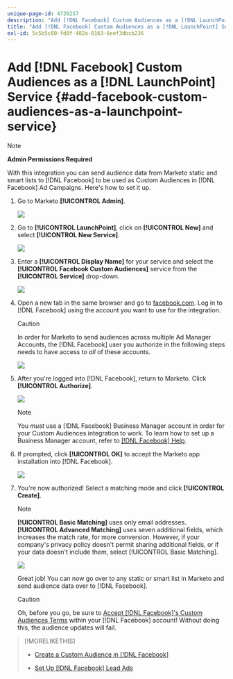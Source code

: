 ```yaml
---
unique-page-id: 4720257
description: "Add [!DNL Facebook] Custom Audiences as a [!DNL LaunchPoint] Service - Marketo Docs - Product Documentation"
title: "Add [!DNL Facebook] Custom Audiences as a [!DNL LaunchPoint] Service"
exl-id: 5c5b5c80-fd0f-482a-8163-6eef3dbcb236
---
```

# Add [!DNL Facebook] Custom Audiences as a [!DNL LaunchPoint] Service {#add-facebook-custom-audiences-as-a-launchpoint-service}

>[!NOTE]
>
>**Admin Permissions Required**

With this integration you can send audience data from Marketo static and smart lists to [!DNL Facebook] to be used as Custom Audiences in [!DNL Facebook] Ad Campaigns. Here's how to set it up.

1. Go to Marketo **[!UICONTROL Admin]**.

   ![](assets/image2016-11-29-10-3a50-3a29.png)

1. Go to **[!UICONTROL LaunchPoint]**, click on **[!UICONTROL New]** and select **[!UICONTROL New Service]**.

   ![](assets/image2016-11-29-10-3a51-3a11.png)

1. Enter a **[!UICONTROL Display Name]** for your service and select the **[!UICONTROL Facebook Custom Audiences]** service from the **[!UICONTROL Service]** drop-down.

   ![](assets/image2016-11-29-12-3a51-3a8.png)

1. Open a new tab in the same browser and go to [facebook.com](https://www.facebook.com/). Log in to [!DNL Facebook] using the account you want to use for the integration.

   >[!CAUTION]
   >
   >In order for Marketo to send audiences across multiple Ad Manager Accounts, the [!DNL Facebook] user you authorize in the following steps needs to have access to *all* of these accounts.

   ![](assets/image2016-11-29-10-3a52-3a29.png)

1. After you're logged into [!DNL Facebook], return to Marketo. Click **[!UICONTROL Authorize]**.

   ![](assets/fb-custom-authorize-hand.png)

   >[!NOTE]
   >
   >You _must_ use a [!DNL Facebook] Business Manager account in order for your Custom Audiences integration to work. To learn how to set up a Business Manager account, refer to [[!DNL Facebook] Help](https://www.facebook.com/business/help/1710077379203657).

1. If prompted, click **[!UICONTROL OK]** to accept the Marketo app installation into [!DNL Facebook].

   ![](assets/image2016-11-29-10-3a56-3a3.png)

1. You're now authorized! Select a matching mode and click **[!UICONTROL Create]**.

   >[!NOTE]
   >
   >**[!UICONTROL Basic Matching]** uses only email addresses. **[!UICONTROL Advanced Matching]** uses seven additional fields, which increases the match rate, for more conversion. However, if your company's privacy policy doesn't permit sharing additional fields, or if your data doesn't include them, select [!UICONTROL Basic Matching].

   ![](assets/fb-custom-adv-matching-hands.png)

   Great job! You can now go over to any static or smart list in Marketo and send audience data over to [!DNL Facebook].

   >[!CAUTION]
   >
   >Oh, before you go, be sure to [Accept [!DNL Facebook]'s Custom Audiences Terms](https://www.facebook.com/ads/manage/customaudiences/tos.php) within your [!DNL Facebook] account! Without doing this, the audience updates will fail.

>[!MORELIKETHIS]
>
>* [Create a Custom Audience in [!DNL Facebook]](/help/marketo/product-docs/demand-generation/facebook/create-a-custom-audience-in-facebook.md)
>
>* [Set Up [!DNL Facebook] Lead Ads](/help/marketo/product-docs/demand-generation/facebook/set-up-facebook-lead-ads.md)
